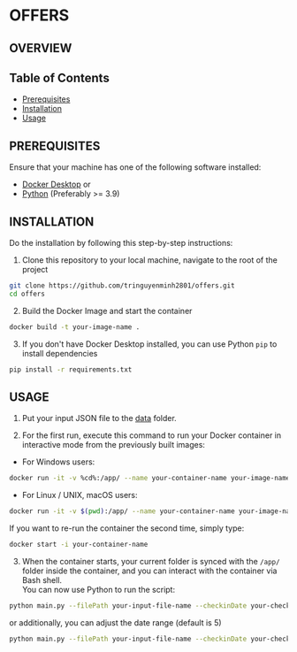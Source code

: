 # OFFERS

## OVERVIEW

## Table of Contents

- [Prerequisites](#prerequisites)
- [Installation](#installation)
- [Usage](#usage)

## PREREQUISITES
Ensure that your machine has one of the following software installed:
-  [Docker Desktop](https://www.docker.com/products/docker-desktop/) or
-  [Python](https://www.python.org/downloads/) (Preferably >= 3.9)

## INSTALLATION
Do the installation by following this step-by-step instructions:
1.  Clone this repository to your local machine, navigate to the root of the project
```bash
git clone https://github.com/tringuyenminh2801/offers.git
cd offers
```
2.  Build the Docker Image and start the container
```bash
docker build -t your-image-name .
```
3.  If you don't have Docker Desktop installed, you can use Python `pip` to install dependencies
```bash
pip install -r requirements.txt
```

## USAGE
1. Put your input JSON file to the [data](/data/) folder.

2. For the first run, execute this command to run your Docker container in interactive mode from the previously built images: 
- For Windows users:
```bash
docker run -it -v %cd%:/app/ --name your-container-name your-image-name
```

- For Linux / UNIX, macOS users:
```bash
docker run -it -v $(pwd):/app/ --name your-container-name your-image-name
```

If you want to re-run the container the second time, simply type:
```bash
docker start -i your-container-name
```

3. When the container starts, your current folder is synced with the `/app/` folder inside the container, and you can interact with the container via Bash shell. \
You can now use Python to run the script:
```bash
python main.py --filePath your-input-file-name --checkinDate your-checkin-date
```
or additionally, you can adjust the date range (default is 5)

```bash
python main.py --filePath your-input-file-name --checkinDate your-checkin-date --dateRange your-date-range
```
